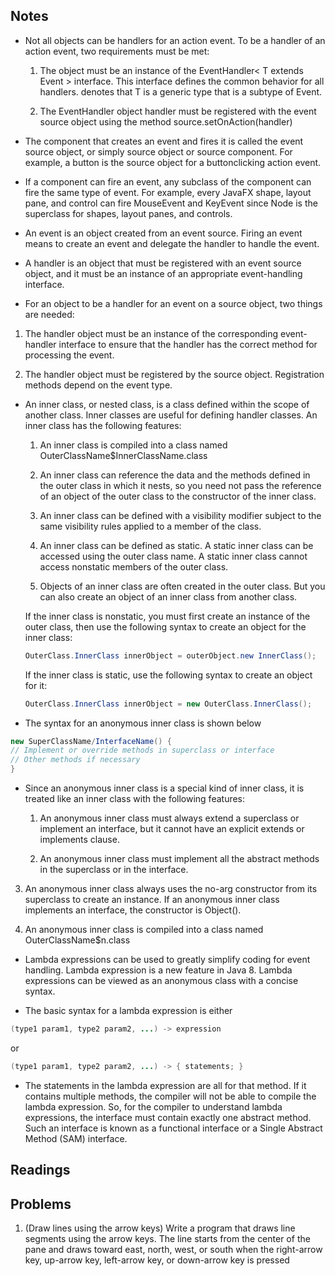 ## Notes

* Not all objects can be handlers for an action event. To be a handler of an action event, two requirements must be met:
  1. The object must be an instance of the EventHandler< T extends Event > interface. This interface defines the common behavior for all handlers. <T extends Event> denotes that T is a generic type that is a subtype of Event.

  2. The EventHandler object handler must be registered with the event source object using the method source.setOnAction(handler)

* The component that creates an event and fires it is called the event source object, or simply source object or source component. For example, a button is the source object for a buttonclicking action event.

* If a component can fire an event, any subclass of the component can fire the same type of event. For example, every JavaFX shape, layout pane, and control can fire MouseEvent and KeyEvent since Node is the superclass for shapes, layout panes, and controls.

* An event is an object created from an event source. Firing an event means to create an event and delegate the handler to handle the event.

* A handler is an object that must be registered with an event source object, and it must be an instance of an appropriate event-handling interface.

*  For an object to be a handler for an event on a source object, two things are needed:
  1. The handler object must be an instance of the corresponding event-handler interface to ensure that the handler has the correct method for processing the event.

  2. The handler object must be registered by the source object. Registration methods depend on the event type.

* An inner class, or nested class, is a class defined within the scope of another class. Inner classes are useful for defining handler classes. An inner class has the following features:
  1. An inner class is compiled into a class named OuterClassName$InnerClassName.class

  2. An inner class can reference the data and the methods defined in the outer class in which it nests, so you need not pass the reference of an object of the outer class to the constructor of the inner class.

  3. An inner class can be defined with a visibility modifier subject to the same visibility rules applied to a member of the class.

  4. An inner class can be defined as static. A static inner class can be accessed using the outer class name. A static inner class cannot access nonstatic members of the outer class.

  5. Objects of an inner class are often created in the outer class. But you can also create an object of an inner class from another class.

    If the inner class is nonstatic, you must first create an instance of the outer class, then use the following syntax to create an object for the inner class:
    ```java
    OuterClass.InnerClass innerObject = outerObject.new InnerClass();
    ```
    If the inner class is static, use the following syntax to create an object for it:
    ```java
    OuterClass.InnerClass innerObject = new OuterClass.InnerClass();
    ```
* The syntax for an anonymous inner class is shown below
```java
new SuperClassName/InterfaceName() {
// Implement or override methods in superclass or interface
// Other methods if necessary
}
```

* Since an anonymous inner class is a special kind of inner class, it is treated like an inner class with the following features:
  1. An anonymous inner class must always extend a superclass or implement an interface, but it cannot have an explicit extends or implements clause.

  2. An anonymous inner class must implement all the abstract methods in the superclass or in the interface.

 3. An anonymous inner class always uses the no-arg constructor from its superclass to create an instance. If an anonymous inner class implements an interface, the constructor is Object().

  4. An anonymous inner class is compiled into a class named OuterClassName$n.class

* Lambda expressions can be used to greatly simplify coding for event handling. Lambda expression is a new feature in Java 8. Lambda expressions can be viewed as an anonymous class with a concise syntax.

* The basic syntax for a lambda expression is either
```java
(type1 param1, type2 param2, ...) -> expression
```
or
```java
(type1 param1, type2 param2, ...) -> { statements; }
```

* The statements in the lambda expression are all for that method. If it contains multiple methods, the compiler will not be able to compile the lambda expression. So, for the compiler to understand lambda expressions, the interface must contain exactly one abstract method. Such an interface is known as a functional interface or a Single Abstract Method (SAM) interface.

## Readings

## Problems

1. (Draw lines using the arrow keys) Write a program that draws line segments using the arrow keys. The line starts from the center of the pane and draws toward east, north, west, or south when the right-arrow key, up-arrow key, left-arrow key, or down-arrow key is pressed
